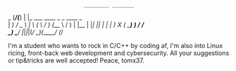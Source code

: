                             ________ _______ 
 _                         (_______/(_______)
| |_    ___   ____   _   _    ____        _  
|  _)  / _ \ |    \ ( \ / )  (___ \      / ) 
| |__ | |_| || | | | ) X (  _____) )    / /  
 \___) \___/ |_|_|_|(_/ \_)(______/    (_/   
                                             
I'm a student who wants to rock in C/C++ by coding af, I'm also into Linux ricing, front-back web development and cybersecurity.
All your suggestions or tip&tricks are well accepted!
Peace, tomx37.
